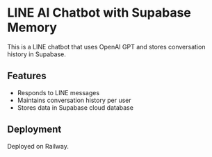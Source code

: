 # LINE AI Chatbot with Supabase Memory

This is a LINE chatbot that uses OpenAI GPT and stores conversation history in Supabase.

## Features
- Responds to LINE messages
- Maintains conversation history per user
- Stores data in Supabase cloud database

## Deployment
Deployed on Railway.